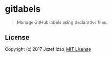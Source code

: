 # gitlabels

> Manage GitHub labels using declarative files.


## License

Copyright (c) 2017 Jozef Izso, [MIT License](LICENSE)
